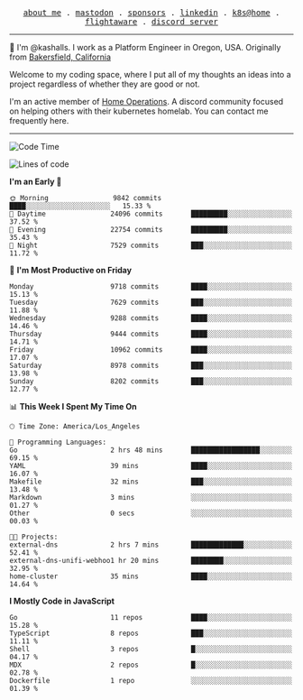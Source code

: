 <p align="center">
  <samp>
    <a href="https://jordanjones.org/">about me</a> .
    <a rel="me" href="https://mastodon.social/@kashall">mastodon</a> .
    <a href="https://github.com/sponsors/kashalls">sponsors</a> .
    <a href="https://linkedin.com/in/jordpjones">linkedin</a> .
    <a href="https://github.com/kashalls/home-cluster">k8s@home</a> .
    <a href="https://flightaware.com/adsb/stats/user/kashalls">flightaware</a> .
    <a href="https://discord.gg/V2WrCfqba9">discord server</a>
  </samp>
</p>

----------------------------------------------------------------

:wave: I'm @kashalls. I work as a Platform Engineer in Oregon, USA. Originally from [Bakersfield, California](https://maps.app.goo.gl/QQMtywTWghpXB6Tu6)

Welcome to my coding space, where I put all of my thoughts an ideas into a project regardless of whether they are good or not.

I'm an active member of [Home Operations](https://discord.gg/home-operations). A discord community focused on helping others with their kubernetes homelab. You can contact me frequently here.

----------------------------------------------------------------
<!--START_SECTION:waka-->
![Code Time](http://img.shields.io/badge/Code%20Time-2%2C395%20hrs%2056%20mins-blue)

![Lines of code](https://img.shields.io/badge/From%20Hello%20World%20I%27ve%20Written-11.3%20million%20lines%20of%20code-blue)

**I'm an Early 🐤** 

```text
🌞 Morning                9842 commits        ████░░░░░░░░░░░░░░░░░░░░░   15.33 % 
🌆 Daytime                24096 commits       █████████░░░░░░░░░░░░░░░░   37.52 % 
🌃 Evening                22754 commits       █████████░░░░░░░░░░░░░░░░   35.43 % 
🌙 Night                  7529 commits        ███░░░░░░░░░░░░░░░░░░░░░░   11.72 % 
```
📅 **I'm Most Productive on Friday** 

```text
Monday                   9718 commits        ████░░░░░░░░░░░░░░░░░░░░░   15.13 % 
Tuesday                  7629 commits        ███░░░░░░░░░░░░░░░░░░░░░░   11.88 % 
Wednesday                9288 commits        ████░░░░░░░░░░░░░░░░░░░░░   14.46 % 
Thursday                 9444 commits        ████░░░░░░░░░░░░░░░░░░░░░   14.71 % 
Friday                   10962 commits       ████░░░░░░░░░░░░░░░░░░░░░   17.07 % 
Saturday                 8978 commits        ███░░░░░░░░░░░░░░░░░░░░░░   13.98 % 
Sunday                   8202 commits        ███░░░░░░░░░░░░░░░░░░░░░░   12.77 % 
```


📊 **This Week I Spent My Time On** 

```text
🕑︎ Time Zone: America/Los_Angeles

💬 Programming Languages: 
Go                       2 hrs 48 mins       █████████████████░░░░░░░░   69.15 % 
YAML                     39 mins             ████░░░░░░░░░░░░░░░░░░░░░   16.07 % 
Makefile                 32 mins             ███░░░░░░░░░░░░░░░░░░░░░░   13.48 % 
Markdown                 3 mins              ░░░░░░░░░░░░░░░░░░░░░░░░░   01.27 % 
Other                    0 secs              ░░░░░░░░░░░░░░░░░░░░░░░░░   00.03 % 

🐱‍💻 Projects: 
external-dns             2 hrs 7 mins        █████████████░░░░░░░░░░░░   52.41 % 
external-dns-unifi-webhoo1 hr 20 mins        ████████░░░░░░░░░░░░░░░░░   32.95 % 
home-cluster             35 mins             ████░░░░░░░░░░░░░░░░░░░░░   14.64 % 
```

**I Mostly Code in JavaScript** 

```text
Go                       11 repos            ████░░░░░░░░░░░░░░░░░░░░░   15.28 % 
TypeScript               8 repos             ███░░░░░░░░░░░░░░░░░░░░░░   11.11 % 
Shell                    3 repos             █░░░░░░░░░░░░░░░░░░░░░░░░   04.17 % 
MDX                      2 repos             █░░░░░░░░░░░░░░░░░░░░░░░░   02.78 % 
Dockerfile               1 repo              ░░░░░░░░░░░░░░░░░░░░░░░░░   01.39 % 
```




<!--END_SECTION:waka-->
